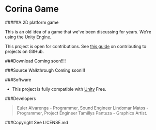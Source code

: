 Corina Game
========

#####A 2D platform game

This is an old idea of a game that we've been discussing for years. We're using the [Unity Engine](http://unity3d.com).

This project is open for contributions. See [this guide](https://guides.github.com/activities/contributing-to-open-source/) on contributing to projects on GitHub.

###Download
Coming soon!!!! 

###Source Walkthrough
Coming soon!!!

###Software
- This project is fully compatible with [Unity](http://unity3d.com) Free.

###Developers
> Euler Alvarenga  - Programmer, Sound Engineer
> Lindomar Matos   - Programmer, Project Engineer
> Tamillys Pantuza - Graphics Artist.
>
>


###Copyright
See LICENSE.md

